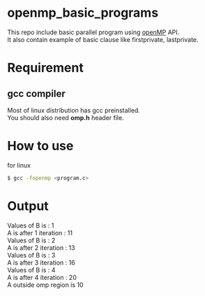 # openmp_basic_programs

This repo include basic parallel program using [openMP](http://www.openmp.org/) API.</br>
It also contain example of basic clause like firstprivate, lastprivate.

# Requirement 

## gcc compiler 
Most of linux distribution has gcc preinstalled.<br/>
You should also need <b>omp.h</b>  header file. 

# How to use 
for linux
```sh
$ gcc -fopenmp <program.c>
```

# Output

Values of B is : 1<br>
A is after 1 iteration : 11<br>
Values of B is : 2<br>
A is after 2 iteration : 13<br>
Values of B is : 3<br>
A is after 3 iteration : 16<br>
Values of B is : 4<br>
A is after 4 iteration : 20<br>
A outside omp region is 10<br>
